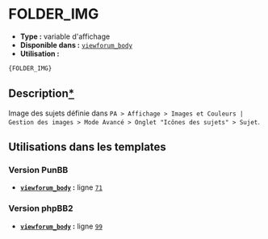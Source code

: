 # FOLDER_IMG
* __Type :__ variable d'affichage
* __Disponible dans :__ [`viewforum_body`](../tpl/var/viewforum_body.md)
* __Utilisation :__

```html
{FOLDER_IMG}
```

## Description[*](https://fa-tvars.appspot.com/var/FOLDER_IMG)
Image des sujets définie dans `PA > Affichage > Images et Couleurs | Gestion des images > Mode Avancé > Onglet "Icônes des sujets" > Sujet`.

## Utilisations dans les templates

### Version PunBB
* __[`viewforum_body`](../tpl/var/viewforum_body.md#readme) :__ ligne [`71`](../tpl/src/punbb/viewforum_body.tpl#L71)

### Version phpBB2
* __[`viewforum_body`](../tpl/var/viewforum_body.md#readme) :__ ligne [`99`](../tpl/src/subsilver/viewforum_body.tpl#L99)